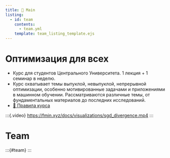 ```yaml
---
title: 🏡 Main
listing:
  - id: team
    contents: 
      - team.yml
    template: team_listing_template.ejs
---
```


# Оптимизация для всех

* Курс для студентов Центрального Университета. 1 лекция + 1 семинар в неделю.
* Курс охватывает темы выпуклой, невыпуклой, непрерывной оптимизации, особенно мотивированные задачами и приложениями в машинном обучении. Рассматриваются различные темы, от фундаментальных материалов до последних исследований.
* [📜 Правила курса](lectures/0.md)

:::{.video}
https://fmin.xyz/docs/visualizations/sgd_divergence.mp4
:::

# Team
:::{#team}
:::